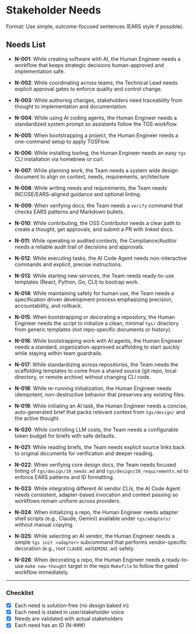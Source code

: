 # Stakeholder Needs

Format: Use simple, outcome-focused sentences (EARS style if possible).  

## Needs List
- **N-001**: While creating software with AI, the Human Engineer needs a workflow that keeps strategic decisions human-approved and implementation safe.
- **N-002**: While coordinating across teams, the Technical Lead needs explicit approval gates to enforce quality and control change.
- **N-003**: While authoring changes, stakeholders need traceability from thought to implementation and documentation.
- **N-004**: While using AI coding agents, the Human Engineer needs a standardized system prompt so assistants follow the TGS workflow.
- **N-005**: When bootstrapping a project, the Human Engineer needs a one-command setup to apply TGSFlow.
- **N-006**: While installing tooling, the Human Engineer needs an easy `tgs` CLI installation via homebrew or curl.
- **N-007**: While planning work, the Team needs a system wide design document to align on context, needs, requirements, architecture
- **N-008**: While writing needs and requirements, the Team needs INCOSE/EARS-aligned guidance and optional linting.
- **N-009**: When verifying docs, the Team needs a `verify` command that checks EARS patterns and Markdown bullets.
- **N-010**: While contributing, the OSS Contributor needs a clear path to create a thought, get approvals, and submit a PR with linked docs.
- **N-011**: While operating in audited contexts, the Compliance/Auditor needs a reliable audit trail of decisions and approvals.
- **N-012**: While executing tasks, the AI Code Agent needs non-interactive commands and explicit, precise instructions.
- **N-013**: While starting new services, the Team needs ready-to-use templates (React, Python, Go, CLI) to bootrap work.
- **N-014**: While maintaining safety for human use, the Team needs a specification driven development process emphasizing precision, accountability, and rollback.

- **N-015**: When bootstrapping or decorating a repository, the Human Engineer needs the script to initialize a clean, minimal `tgs/` directory from generic templates (not repo-specific documents or history).

- **N-016**: While bootstrapping work with AI agents, the Human Engineer needs a standard, organization-approved scaffolding to start quickly while staying within team guardrails.
- **N-017**: While standardizing across repositories, the Team needs the scaffolding templates to come from a shared source (git repo, local directory, or remote archive) without changing CLI code.
- **N-018**: While re-running initialization, the Human Engineer needs idempotent, non-destructive behavior that preserves any existing files.

- **N-019**: While initiating an AI task, the Human Engineer needs a concise, auto-generated brief that packs relevant context from `tgs/design/` and the active thought.
- **N-020**: While controlling LLM costs, the Team needs a configurable token budget for briefs with safe defaults.
- **N-021**: While reading briefs, the Team needs explicit source links back to original documents for verification and deeper reading.

- **N-022**: When verifying core design docs, the Team needs focused linting of `tgs/design/10_needs.md` and `tgs/design/20_requirements.md` to enforce EARS patterns and ID formatting.

- **N-023**: While integrating different AI vendor CLIs, the AI Code Agent needs consistent, adapter-based invocation and context passing so workflows remain uniform across providers.

- **N-024**: When initializing a repo, the Human Engineer needs adapter shell scripts (e.g., Claude, Gemini) available under `tgs/adapters/` without manual copying.
- **N-025**: While selecting an AI vendor, the Human Engineer needs a simple `tgs init <adapter>` subcommand that performs vendor-specific decoration (e.g., root `CLAUDE.md`/`GEMINI.md`) safely.
- **N-026**: When decorating a repo, the Human Engineer needs a ready-to-use `make new-thought` target in the repo `Makefile` to follow the gated workflow immediately.

---

### Checklist
- [x] Each need is solution-free (no design baked in)  
- [x] Each need is stated in user/stakeholder voice  
- [x] Needs are validated with actual stakeholders  
- [x] Each need has an ID (N-###)  

